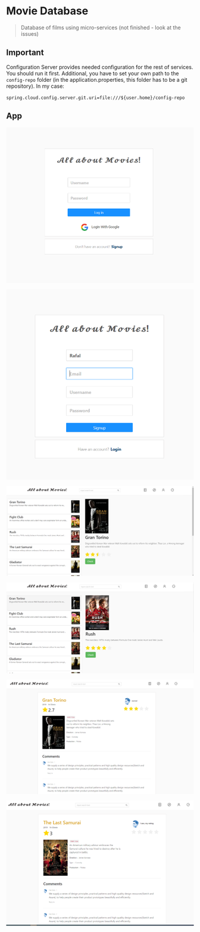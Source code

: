 # Movie Database

> Database of films using micro-services (not finished - look at the issues)

## Important
Configuration Server provides needed configuration for the rest of services. You should run it first.
Additional, you have to set your own path to the `config-repo` folder (in the application.properties, this folder has to be a git repository). In my case:
```
spring.cloud.config.server.git.uri=file:///${user.home}/config-repo
```

## App

![Image1](pictures/login.PNG)

![Image2](pictures/signup.PNG)

![Image3](pictures/films1.PNG)

![Image4](pictures/films2.PNG)

![Image5](pictures/view.PNG)

![Image6](pictures/view2.PNG)
